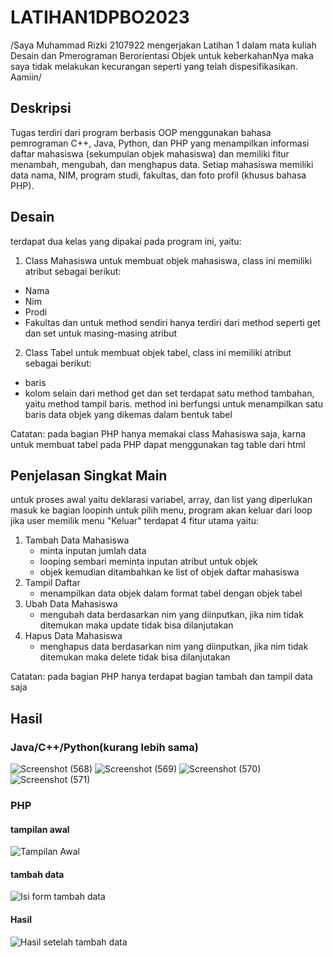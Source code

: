 # LATIHAN1DPBO2023

/Saya Muhammad Rizki 2107922 mengerjakan Latihan 1 dalam mata kuliah Desain dan Pmerograman Berorientasi Objek untuk keberkahanNya maka saya tidak melakukan kecurangan seperti yang telah dispesifikasikan. Aamiin/

## Deskripsi
Tugas terdiri dari program berbasis OOP menggunakan bahasa pemrograman C++, Java, Python, dan PHP yang menampilkan informasi daftar mahasiswa (sekumpulan objek mahasiswa) dan memiliki fitur menambah, mengubah, dan menghapus data. Setiap mahasiswa memiliki data nama, NIM, program studi, fakultas, dan foto profil (khusus bahasa PHP).

## Desain
terdapat dua kelas yang dipakai pada program ini, yaitu:
1. Class Mahasiswa
  untuk membuat objek mahasiswa, class ini memiliki atribut sebagai berikut:
  - Nama
  - Nim
  - Prodi
  - Fakultas
  dan untuk method sendiri hanya terdiri dari method seperti get dan set untuk masing-masing atribut
2. Class Tabel 
  untuk membuat objek tabel, class ini memiliki atribut sebagai berikut:
  - baris
  - kolom
  selain dari method get dan set terdapat satu method tambahan, yaitu method tampil baris. method ini berfungsi untuk menampilkan satu baris data objek yang dikemas dalam bentuk tabel
  
  Catatan: pada bagian PHP hanya memakai class Mahasiswa saja, karna untuk membuat tabel pada PHP dapat menggunakan tag table dari html
  
## Penjelasan Singkat Main
untuk proses awal yaitu deklarasi variabel, array, dan list yang diperlukan
masuk ke bagian loopinh untuk pilih menu, program akan keluar dari loop jika user memilik menu "Keluar"
terdapat 4 fitur utama yaitu:
  1. Tambah Data Mahasiswa
     - minta inputan jumlah data 
     - looping sembari meminta inputan atribut untuk objek
     - objek kemudian ditambahkan ke list of objek daftar mahasiswa
  2. Tampil Daftar
     - menampilkan data objek dalam format tabel dengan objek tabel
  3. Ubah Data Mahasiswa
     - mengubah data berdasarkan nim yang diinputkan, jika nim tidak ditemukan maka update tidak bisa dilanjutakan
  4. Hapus Data Mahasiswa
     - menghapus data berdasarkan nim yang diinputkan, jika nim tidak ditemukan maka delete tidak bisa dilanjutakan


  Catatan: pada bagian PHP hanya terdapat bagian tambah dan tampil data saja
  
  ## Hasil
  ### Java/C++/Python(kurang lebih sama)
![Screenshot (568)](https://user-images.githubusercontent.com/100481579/219074793-2b40e50e-9c1c-4155-9e12-d22e46eeaca8.png)
![Screenshot (569)](https://user-images.githubusercontent.com/100481579/219074816-39af223a-440e-439e-8c3b-035477d739b7.png)
![Screenshot (570)](https://user-images.githubusercontent.com/100481579/219074841-21dba40a-de3e-4334-9408-a6480c05c3ab.png)
![Screenshot (571)](https://user-images.githubusercontent.com/100481579/219074861-f6f62dd5-e455-4ee2-b642-72b82bdffb5c.png)


  ### PHP
  #### tampilan awal
  ![Tampilan Awal](https://user-images.githubusercontent.com/100481579/219073064-6bb25f5d-4e31-4a64-b9d1-92c9fe5ba516.png)
  #### tambah data
  ![Isi form tambah data](https://user-images.githubusercontent.com/100481579/219073262-dc388ae2-351b-42e6-a243-22c7b47f87f8.png)
  #### Hasil
  ![Hasil setelah tambah data](https://user-images.githubusercontent.com/100481579/219073304-12b973d7-6ad2-4697-b274-c85b32f36903.png)

  
  
